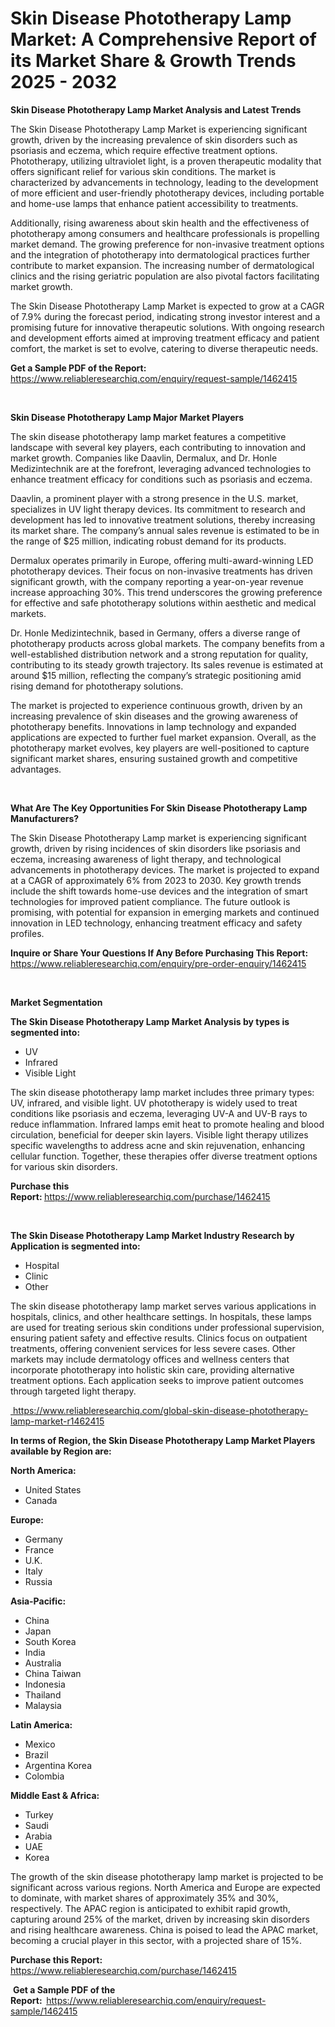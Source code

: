 <p><h1>Skin Disease Phototherapy Lamp Market: A Comprehensive Report of its Market Share & Growth Trends 2025 - 2032</h1></p><p><strong>Skin Disease Phototherapy Lamp Market Analysis and Latest Trends</strong></p>
<p><p>The Skin Disease Phototherapy Lamp Market is experiencing significant growth, driven by the increasing prevalence of skin disorders such as psoriasis and eczema, which require effective treatment options. Phototherapy, utilizing ultraviolet light, is a proven therapeutic modality that offers significant relief for various skin conditions. The market is characterized by advancements in technology, leading to the development of more efficient and user-friendly phototherapy devices, including portable and home-use lamps that enhance patient accessibility to treatments.</p><p>Additionally, rising awareness about skin health and the effectiveness of phototherapy among consumers and healthcare professionals is propelling market demand. The growing preference for non-invasive treatment options and the integration of phototherapy into dermatological practices further contribute to market expansion. The increasing number of dermatological clinics and the rising geriatric population are also pivotal factors facilitating market growth.</p><p>The Skin Disease Phototherapy Lamp Market is expected to grow at a CAGR of 7.9% during the forecast period, indicating strong investor interest and a promising future for innovative therapeutic solutions. With ongoing research and development efforts aimed at improving treatment efficacy and patient comfort, the market is set to evolve, catering to diverse therapeutic needs.</p></p>
<p><strong>Get a Sample PDF of the Report:&nbsp;</strong> <a href="https://www.reliableresearchiq.com/enquiry/request-sample/1462415?utm_campaign=103&utm_medium=2&utm_source=Github&utm_content=ia&utm_term=14042025&utm_id=skin-disease-phototherapy-lamp">https://www.reliableresearchiq.com/enquiry/request-sample/1462415</a></p>
<p>&nbsp;</p>
<p><strong>Skin Disease Phototherapy Lamp Major Market Players</strong></p>
<p><p>The skin disease phototherapy lamp market features a competitive landscape with several key players, each contributing to innovation and market growth. Companies like Daavlin, Dermalux, and Dr. Honle Medizintechnik are at the forefront, leveraging advanced technologies to enhance treatment efficacy for conditions such as psoriasis and eczema.</p><p>Daavlin, a prominent player with a strong presence in the U.S. market, specializes in UV light therapy devices. Its commitment to research and development has led to innovative treatment solutions, thereby increasing its market share. The company’s annual sales revenue is estimated to be in the range of $25 million, indicating robust demand for its products.</p><p>Dermalux operates primarily in Europe, offering multi-award-winning LED phototherapy devices. Their focus on non-invasive treatments has driven significant growth, with the company reporting a year-on-year revenue increase approaching 30%. This trend underscores the growing preference for effective and safe phototherapy solutions within aesthetic and medical markets.</p><p>Dr. Honle Medizintechnik, based in Germany, offers a diverse range of phototherapy products across global markets. The company benefits from a well-established distribution network and a strong reputation for quality, contributing to its steady growth trajectory. Its sales revenue is estimated at around $15 million, reflecting the company’s strategic positioning amid rising demand for phototherapy solutions.</p><p>The market is projected to experience continuous growth, driven by an increasing prevalence of skin diseases and the growing awareness of phototherapy benefits. Innovations in lamp technology and expanded applications are expected to further fuel market expansion. Overall, as the phototherapy market evolves, key players are well-positioned to capture significant market shares, ensuring sustained growth and competitive advantages.</p></p>
<p>&nbsp;</p>
<p><strong>What Are The Key Opportunities For Skin Disease Phototherapy Lamp Manufacturers?</strong></p>
<p><p>The Skin Disease Phototherapy Lamp market is experiencing significant growth, driven by rising incidences of skin disorders like psoriasis and eczema, increasing awareness of light therapy, and technological advancements in phototherapy devices. The market is projected to expand at a CAGR of approximately 6% from 2023 to 2030. Key growth trends include the shift towards home-use devices and the integration of smart technologies for improved patient compliance. The future outlook is promising, with potential for expansion in emerging markets and continued innovation in LED technology, enhancing treatment efficacy and safety profiles.</p></p>
<p><strong>Inquire or Share Your Questions If Any Before Purchasing This Report:</strong> <a href="https://www.reliableresearchiq.com/enquiry/pre-order-enquiry/1462415?utm_campaign=103&utm_medium=2&utm_source=Github&utm_content=ia&utm_term=14042025&utm_id=skin-disease-phototherapy-lamp">https://www.reliableresearchiq.com/enquiry/pre-order-enquiry/1462415</a></p>
<p>&nbsp;</p>
<p><strong>Market Segmentation</strong></p>
<p><strong>The Skin Disease Phototherapy Lamp Market Analysis by types is segmented into:</strong></p>
<p><ul><li>UV</li><li>Infrared</li><li>Visible Light</li></ul></p>
<p><p>The skin disease phototherapy lamp market includes three primary types: UV, infrared, and visible light. UV phototherapy is widely used to treat conditions like psoriasis and eczema, leveraging UV-A and UV-B rays to reduce inflammation. Infrared lamps emit heat to promote healing and blood circulation, beneficial for deeper skin layers. Visible light therapy utilizes specific wavelengths to address acne and skin rejuvenation, enhancing cellular function. Together, these therapies offer diverse treatment options for various skin disorders.</p></p>
<p><strong>Purchase this Report:&nbsp;</strong><a href="https://www.reliableresearchiq.com/purchase/1462415?utm_campaign=103&utm_medium=2&utm_source=Github&utm_content=ia&utm_term=14042025&utm_id=skin-disease-phototherapy-lamp">https://www.reliableresearchiq.com/purchase/1462415</a></p>
<p>&nbsp;</p>
<p><strong>The Skin Disease Phototherapy Lamp Market Industry Research by Application is segmented into:</strong></p>
<p><ul><li>Hospital</li><li>Clinic</li><li>Other</li></ul></p>
<p><p>The skin disease phototherapy lamp market serves various applications in hospitals, clinics, and other healthcare settings. In hospitals, these lamps are used for treating serious skin conditions under professional supervision, ensuring patient safety and effective results. Clinics focus on outpatient treatments, offering convenient services for less severe cases. Other markets may include dermatology offices and wellness centers that incorporate phototherapy into holistic skin care, providing alternative treatment options. Each application seeks to improve patient outcomes through targeted light therapy.</p></p>
<p><a href="https://www.reliableresearchiq.com/global-skin-disease-phototherapy-lamp-market-r1462415?utm_campaign=103&utm_medium=2&utm_source=Github&utm_content=ia&utm_term=14042025&utm_id=skin-disease-phototherapy-lamp">&nbsp;https://www.reliableresearchiq.com/global-skin-disease-phototherapy-lamp-market-r1462415</a></p>
<p><strong>In terms of Region, the Skin Disease Phototherapy Lamp Market Players available by Region are:</strong></p>
<p>
    <p> <strong> North America: </strong>
        <ul>
            <li>United States</li>
            <li>Canada</li>
        </ul>
        </p> 
    <p> <strong> Europe: </strong>
        <ul>
            <li>Germany</li>
            <li>France</li>
            <li>U.K.</li>
            <li>Italy</li>
            <li>Russia</li>
        </ul>
        </p> 
    <p> <strong> Asia-Pacific: </strong>
        <ul>
            <li>China</li>
            <li>Japan</li>
            <li>South Korea</li>
            <li>India</li>
            <li>Australia</li>
            <li>China Taiwan</li>
            <li>Indonesia</li>
            <li>Thailand</li>
            <li>Malaysia</li>
        </ul>
        </p> 
    <p> <strong> Latin America: </strong>
        <ul>
            <li>Mexico</li>
            <li>Brazil</li>
            <li>Argentina Korea</li>
            <li>Colombia</li>
        </ul>
        </p> 
    <p> <strong> Middle East & Africa: </strong>
        <ul>
            <li>Turkey</li>
            <li>Saudi</li>
            <li>Arabia</li>
            <li>UAE</li>
            <li>Korea</li>
        </ul>
    </p>
    </p>
<p><p>The growth of the skin disease phototherapy lamp market is projected to be significant across various regions. North America and Europe are expected to dominate, with market shares of approximately 35% and 30%, respectively. The APAC region is anticipated to exhibit rapid growth, capturing around 25% of the market, driven by increasing skin disorders and rising healthcare awareness. China is poised to lead the APAC market, becoming a crucial player in this sector, with a projected share of 15%.</p></p>
<p><strong>Purchase this Report: </strong><a href="https://www.reliableresearchiq.com/purchase/1462415?utm_campaign=103&utm_medium=2&utm_source=Github&utm_content=ia&utm_term=14042025&utm_id=skin-disease-phototherapy-lamp">https://www.reliableresearchiq.com/purchase/1462415</a></p>
<p>&nbsp;<strong>Get a Sample PDF of the Report:&nbsp;&nbsp;</strong><a href="https://www.reliableresearchiq.com/enquiry/request-sample/1462415?utm_campaign=103&utm_medium=2&utm_source=Github&utm_content=ia&utm_term=14042025&utm_id=skin-disease-phototherapy-lamp">https://www.reliableresearchiq.com/enquiry/request-sample/1462415</a></p>
<p><strong></strong></p>
<p><p></p><p></p><p></p></p>